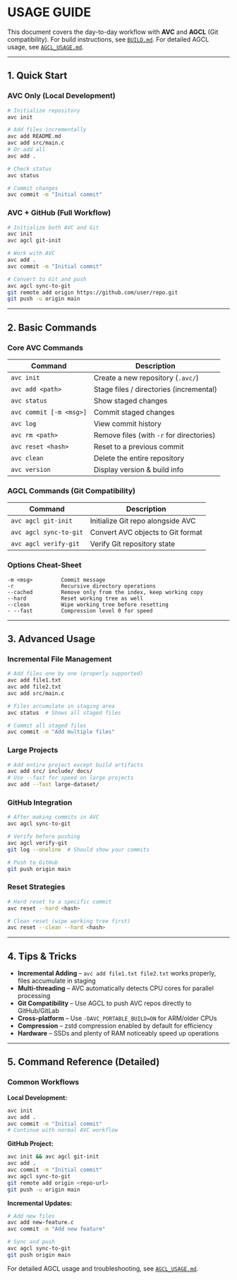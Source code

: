 # USAGE GUIDE

This document covers the day-to-day workflow with **AVC** and **AGCL** (Git compatibility). For build instructions, see [`BUILD.md`](BUILD.md). For detailed AGCL usage, see [`AGCL_USAGE.md`](AGCL_USAGE.md).

---

## 1. Quick Start

### AVC Only (Local Development)
```bash
# Initialize repository
avc init

# Add files incrementally
avc add README.md
avc add src/main.c
# Or add all
avc add .

# Check status
avc status

# Commit changes
avc commit -m "Initial commit"
```

### AVC + GitHub (Full Workflow)
```bash
# Initialize both AVC and Git
avc init
avc agcl git-init

# Work with AVC
avc add .
avc commit -m "Initial commit"

# Convert to Git and push
avc agcl sync-to-git
git remote add origin https://github.com/user/repo.git
git push -u origin main
```

---

## 2. Basic Commands

### Core AVC Commands
| Command | Description |
|---------|-------------|
| `avc init` | Create a new repository (`.avc/`) |
| `avc add <path>` | Stage files / directories (incremental) |
| `avc status` | Show staged changes |
| `avc commit [-m <msg>]` | Commit staged changes |
| `avc log` | View commit history |
| `avc rm <path>` | Remove files (with `-r` for directories) |
| `avc reset <hash>` | Reset to a previous commit |
| `avc clean` | Delete the entire repository |
| `avc version` | Display version & build info |

### AGCL Commands (Git Compatibility)
| Command | Description |
|---------|-------------|
| `avc agcl git-init` | Initialize Git repo alongside AVC |
| `avc agcl sync-to-git` | Convert AVC objects to Git format |
| `avc agcl verify-git` | Verify Git repository state |

### Options Cheat-Sheet

```
-m <msg>         Commit message
-r               Recursive directory operations
--cached         Remove only from the index, keep working copy
--hard           Reset working tree as well
--clean          Wipe working tree before resetting
- --fast         Compression level 0 for speed
```

---

## 3. Advanced Usage

### Incremental File Management
```bash
# Add files one by one (properly supported)
avc add file1.txt
avc add file2.txt
avc add src/main.c

# Files accumulate in staging area
avc status  # Shows all staged files

# Commit all staged files
avc commit -m "Add multiple files"
```

### Large Projects
```bash
# Add entire project except build artifacts
avc add src/ include/ docs/
# Use --fast for speed on large projects
avc add --fast large-dataset/
```

### GitHub Integration
```bash
# After making commits in AVC
avc agcl sync-to-git

# Verify before pushing
avc agcl verify-git
git log --oneline  # Should show your commits

# Push to GitHub
git push origin main
```

### Reset Strategies
```bash
# Hard reset to a specific commit
avc reset --hard <hash>

# Clean reset (wipe working tree first)
avc reset --clean --hard <hash>
```

---

## 4. Tips & Tricks

* **Incremental Adding** – `avc add file1.txt file2.txt` works properly, files accumulate in staging
* **Multi-threading** – AVC automatically detects CPU cores for parallel processing
* **Git Compatibility** – Use AGCL to push AVC repos directly to GitHub/GitLab
* **Cross-platform** – Use `-DAVC_PORTABLE_BUILD=ON` for ARM/older CPUs
* **Compression** – zstd compression enabled by default for efficiency
* **Hardware** – SSDs and plenty of RAM noticeably speed up operations

---

## 5. Command Reference (Detailed)

### Common Workflows

**Local Development:**
```bash
avc init
avc add .
avc commit -m "Initial commit"
# Continue with normal AVC workflow
```

**GitHub Project:**
```bash
avc init && avc agcl git-init
avc add .
avc commit -m "Initial commit"
avc agcl sync-to-git
git remote add origin <repo-url>
git push -u origin main
```

**Incremental Updates:**
```bash
# Add new files
avc add new-feature.c
avc commit -m "Add new feature"

# Sync and push
avc agcl sync-to-git
git push origin main
```

For detailed AGCL usage and troubleshooting, see [`AGCL_USAGE.md`](AGCL_USAGE.md).
